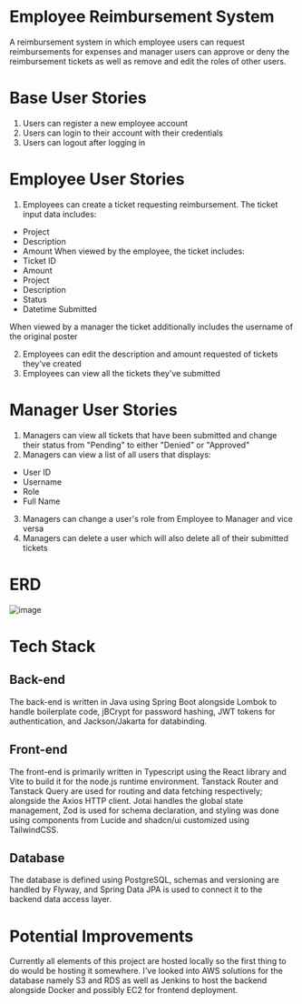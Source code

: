 
# Employee Reimbursement System  

A reimbursement system in which employee users can request reimbursements for expenses and manager users can approve or deny the reimbursement tickets as well as remove and edit the roles of other users.

# Base User Stories

1. Users can register a new employee account 
2. Users can login to their account with their credentials
3. Users can logout after logging in

# Employee User Stories

1. Employees can create a ticket requesting reimbursement. The ticket input data includes:
- Project
- Description
- Amount
When viewed by the employee, the ticket includes:
- Ticket ID
- Amount
- Project
- Description
- Status
- Datetime Submitted

When viewed by a manager the ticket additionally includes the username of the original poster

2. Employees can edit the description and amount requested of tickets they've created
3. Employees can view all the tickets they've submitted

# Manager User Stories

1. Managers can view all tickets that have been submitted and change their status from "Pending" to either "Denied" or "Approved"
2. Managers can view a list of all users that displays:
- User ID
- Username
- Role
- Full Name
3. Managers can change a user's role from Employee to Manager and vice versa
4. Managers can delete a user which will also delete all of their submitted tickets

# ERD

![image](https://github.com/user-attachments/assets/048a1a76-25ed-42bf-94c3-3a2106c8cac3)

# Tech Stack

## Back-end
The back-end is written in Java using Spring Boot alongside Lombok to handle boilerplate code, jBCrypt for password hashing, JWT tokens for authentication, and Jackson/Jakarta for databinding.

## Front-end
The front-end is primarily written in Typescript using the React library and Vite to build it for the node.js runtime environment. Tanstack Router and Tanstack Query are used for routing and data fetching respectively; alongside the Axios HTTP client. Jotai handles the global state management, Zod is used for schema declaration, and styling was done using components from Lucide and shadcn/ui customized using TailwindCSS.

## Database
The database is defined using PostgreSQL, schemas and versioning are handled by Flyway, and Spring Data JPA is used to connect it to the backend data access layer.

# Potential Improvements
Currently all elements of this project are hosted locally so the first thing to do would be hosting it somewhere. I've looked into AWS solutions for the database namely S3 and RDS as well as Jenkins to host the backend alongside Docker and possibly EC2 for frontend deployment.

















